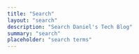 ```yaml
---
title: "Search"
layout: "search"
description: "Search Daniel's Tech Blog"
summary: "search"
placeholder: "search terms"
---
```

